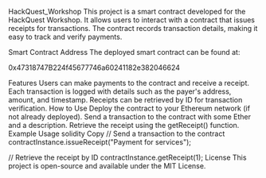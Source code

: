 HackQuest_Workshop
This project is a smart contract developed for the HackQuest Workshop. It allows users to interact with a contract that issues receipts for transactions. The contract records transaction details, making it easy to track and verify payments.

Smart Contract Address
The deployed smart contract can be found at:

0x47318747B224f45677746a60241182e382046624

Features
Users can make payments to the contract and receive a receipt.
Each transaction is logged with details such as the payer's address, amount, and timestamp.
Receipts can be retrieved by ID for transaction verification.
How to Use
Deploy the contract to your Ethereum network (if not already deployed).
Send a transaction to the contract with some Ether and a description.
Retrieve the receipt using the getReceipt() function.
Example Usage
solidity
Copy
// Send a transaction to the contract
contractInstance.issueReceipt("Payment for services");

// Retrieve the receipt by ID
contractInstance.getReceipt(1);
License
This project is open-source and available under the MIT License.





